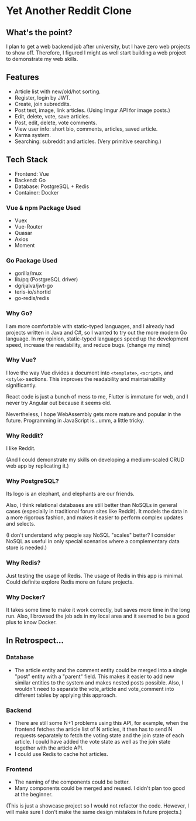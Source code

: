# Yet Another Reddit Clone

## What's the point?
I plan to get a web backend job after university, but I have zero web projects to show off. Therefore, I figured I might as well start building a web project to demonstrate my web skills.

## Features
* Article list with new/old/hot sorting.
* Register, login by JWT.
* Create, join subreddits.
* Post text, image, link articles. (Using Imgur API for image posts.)
* Edit, delete, vote, save articles.
* Post, edit, delete, vote comments.
* View user info: short bio, comments, articles, saved article.
* Karma system.
* Searching: subreddit and articles. (Very primitive searching.)

## Tech Stack
* Frontend: Vue
* Backend: Go
* Database: PostgreSQL + Redis
* Container: Docker

### Vue & npm Package Used
* Vuex
* Vue-Router
* Quasar
* Axios
* Moment

### Go Package Used
* gorilla/mux
* lib/pq (PostgreSQL driver)
* dgrijalva/jwt-go
* teris-io/shortid
* go-redis/redis

### Why Go?
I am more comfortable with static-typed languages, and I already had projects written in Java and C#, so I wanted to try out the more modern Go language. In my opinion, static-typed languages speed up the development speed, increase the readability, and reduce bugs. (change my mind)

### Why Vue?
I love the way Vue divides a document into `<template>`, `<script>`, and `<style>` sections. This improves the readability and maintainability significantly.

React code is just a bunch of mess to me, Flutter is immature for web, and I never try Angular out because it seems old.

Nevertheless, I hope WebAssembly gets more mature and popular in the future. Programming in JavaScript is...umm, a little tricky.

### Why Reddit?
I like Reddit.

(And I could demonstrate my skills on developing a medium-scaled CRUD web app by replicating it.)

### Why PostgreSQL?
Its logo is an elephant, and elephants are our friends.

Also, I think relational databases are still better than NoSQLs in general cases (especially in traditional forum sites like Reddit). It models the data in a more rigorous fashion, and makes it easier to perform complex updates and selects.

(I don't understand why people say NoSQL "scales" better? I consider NoSQL as useful in only special scenarios where a complementary data store is needed.)

### Why Redis?
Just testing the usage of Redis. The usage of Redis in this app is minimal. Could definite explore Redis more on future projects.

### Why Docker?
It takes some time to make it work correctly, but saves more time in the long run. Also, I browsed the job ads in my local area and it seemed to be a good plus to know Docker.

## In Retrospect...
### Database
* The article entity and the comment entity could be merged into a single "post" entity with a "parent" field. This makes it easier to add new similar entities to the system and makes nested posts possible. Also, I wouldn't need to separate the vote_article and vote_comment into different tables by applying this approach.

### Backend
* There are still some N+1 problems using this API, for example, when the frontend fetches the article list of N articles, it then has to send N requests separately to fetch the voting state and the join state of each article. I could have added the vote state as well as the join state together with the article API.
* I could use Redis to cache hot articles.

### Frontend
* The naming of the components could be better.
* Many components could be merged and reused. I didn't plan too good at the beginner.

(This is just a showcase project so I would not refactor the code. However, I will make sure I don't make the same design mistakes in future projects.)